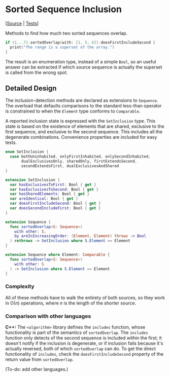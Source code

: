 # Sorted Sequence Inclusion

[[Source](../Sources/Algorithms/SortedInclusion.swift) | 
 [Tests](../Tests/SwiftAlgorithmsTests/SortedInclusionTests.swift)]

Methods to find how much two sorted sequences overlap.

```swift
if (1...7).sortedOverlap(with: [1, 5, 6]).doesFirstIncludeSecond {
  print("The range is a superset of the array.")
}
```

The result is an enumeration type, instead of a simple `Bool`, so an useful
answer can be extracted if which source sequence is actually the superset is
called from the wrong spot.

## Detailed Design

The inclusion-detection methods are declared as extensions to `Sequence`.  The
overload that defaults comparisons to the standard less-than operator is
constrained to when the `Element` type conforms to `Comparable`.

A reported inclusion state is expressed with the `SetInclusion` type.  This state
is based on the existence of elements that are shared, exclusive to the first
sequence, and exclusive to the second sequence.  This includes all the
degenerate combinations.  Convenience properties are included for easy tests.

```swift
enum SetInclusion {
  case bothUninhabited, onlyFirstInhabited, onlySecondInhabited,
       dualExclusivesOnly, sharedOnly, firstExtendsSecond,
       secondExtendsFirst, dualExclusivesAndShared
}

extension SetInclusion {
  var hasExclusivesToFirst: Bool { get }
  var hasExclusivesToSecond: Bool { get }
  var hasSharedElements: Bool { get }
  var areIdentical: Bool { get }
  var doesFirstIncludeSecond: Bool { get }
  var doesSecondIncludeFirst: Bool { get }
}

extension Sequence {
  func sortedOverlap<S: Sequence>(
    with other: S,
    by areInIncreasingOrder: (Element, Element) throws -> Bool
  ) rethrows -> SetInclusion where S.Element == Element
}

extension Sequence where Element: Comparable {
  func sortedOverlap<S: Sequence>(
    with other: S
  ) -> SetInclusion where S.Element == Element
}
```

### Complexity

All of these methods have to walk the entirety of both sources, so they work in
O(_n_) operations, where _n_ is the length of the shorter source.

### Comparison with other languages

**C++:** The `<algorithm>` library defines the `includes` function, whose
functionality is part of the semantics of `sortedOverlap`.  The `includes`
function only detects of the second sequence is included within the first; it
doesn't notify if the inclusion is degenerate, or if inclusion fails because
it's actually reversed, both of which `sortedOverlap` can do.  To get the
direct functionality of `includes`, check the `doesFirstIncludeSecond` property
of the return value from `sortedOverlap`.

(To-do: add other languages.)
